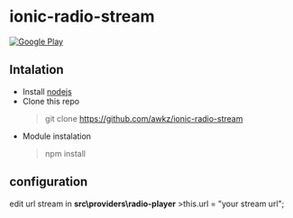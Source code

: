 # ionic-radio-stream

[![Google Play](https://upload.wikimedia.org/wikipedia/commons/c/cd/Get_it_on_Google_play.svg)](https://play.google.com/store/apps/developer?id=Kode+Nusantara)

## Intalation
* Install [nodejs](https://nodejs.org/en/)
* Clone this repo
  >git clone https://github.com/awkz/ionic-radio-stream
* Module instalation
    >npm install

## configuration
edit url stream in **src\providers\radio-player**
    >this.url = "your stream url";

